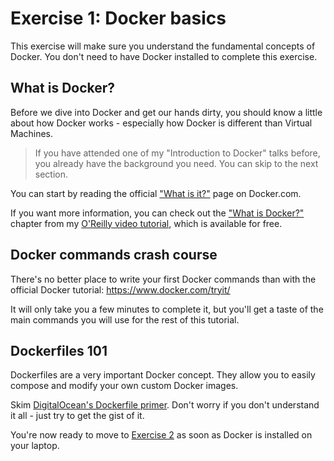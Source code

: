 # Exercise 1: Docker basics

This exercise will make sure you understand the fundamental concepts of Docker. You don't need to have Docker installed to complete this exercise.

## What is Docker?

Before we dive into Docker and get our hands dirty, you should know a little about how Docker works - especially how Docker is different than Virtual Machines.

> If you have attended one of my "Introduction to Docker" talks before, you already have the background you need. You can skip to the next section.

You can start by reading the official ["What is it?"](https://www.docker.com/whatisdocker/) page on Docker.com.

If you want more information, you can check out the ["What is Docker?"](http://player.oreilly.com/videos/9781491916179?toc_id=197359) chapter from my [O'Reilly video tutorial](http://shop.oreilly.com/product/0636920035732.do), which is available for free.

## Docker commands crash course

There's no better place to write your first Docker commands than with the official Docker tutorial: https://www.docker.com/tryit/

It will only take you a few minutes to complete it, but you'll get a taste of the main commands you will use for the rest of this tutorial.

## Dockerfiles 101

Dockerfiles are a very important Docker concept. They allow you to easily compose and modify your own custom Docker images.

Skim [DigitalOcean's Dockerfile primer](https://www.digitalocean.com/community/tutorials/docker-explained-using-dockerfiles-to-automate-building-of-images). Don't worry if you don't understand it all - just try to get the gist of it.

You're now ready to move to [Exercise 2](exercise-2.md) as soon as Docker is installed on your laptop.
